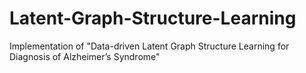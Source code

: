 # Latent-Graph-Structure-Learning
Implementation of "Data-driven Latent Graph Structure Learning for Diagnosis of Alzheimer’s Syndrome"
